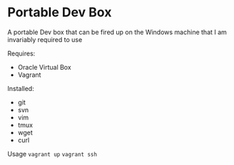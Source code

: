 # Portable Dev Box

A portable Dev box that can be fired up on the Windows machine that I am invariably required to use

Requires:
- Oracle Virtual Box
- Vagrant

Installed:
- git
- svn
- vim
- tmux
- wget
- curl


Usage
```vagrant up```
```vagrant ssh```
